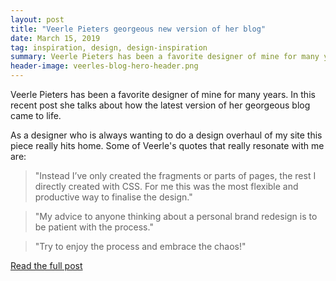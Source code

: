 ```yaml
---
layout: post
title: "Veerle Pieters georgeous new version of her blog"
date: March 15, 2019
tag: inspiration, design, design-inspiration
summary: Veerle Pieters has been a favorite designer of mine for many years. In this recent post she talks about how the latest version of her georgeous blog came to life.
header-image: veerles-blog-hero-header.png
---
```


Veerle Pieters has been a favorite designer of mine for many years. In this recent post she talks about how the latest version of her georgeous blog came to life.

As a designer who is always wanting to do a design overhaul of my site this piece really hits home. Some of Veerle's quotes that really resonate with me are:

<blockquote class="external">"Instead I’ve only created the fragments or parts of pages, the rest I directly created with CSS. For me this was the most flexible and productive way to finalise the design."</blockquote>

<blockquote class="external">"My advice to anyone thinking about a personal brand redesign is to be patient with the process."</blockquote>

<blockquote class="external">"Try to enjoy the process and embrace the chaos!"</blockquote>

[Read the full post](https://veerle.duoh.com/design/how-the-design-of-my-new-blog-came-to-live)
